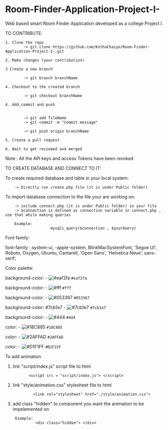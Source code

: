 # Room-Finder-Application-Project-I-
Web based smart Room Finder Application developed as a college Project I.


TO CONTRIBUTE:

    1. Clone the repo
            -> git clone https://github.com/KothaChaiyo/Room-Finder-Application-Project-I-.git

    2. Make changes (your contribution)

    3 Create a new branch

            -> git branch branchName

    4. Checkout to the created branch

            -> git checkout branchName 
        
    4. Add,commit and push 


            -> git add fileName
            -> git commit -m "Commit message"

            -> git push origin branchName 

    5. Create a pull request 

    6. Wait to get reviewed and merged



Note : All the API keys and access Tokens have been revoked




TO CREATE DATABASE AND CONNECT TO IT:


   To create required database and table in your local system:

        -> Directly run create.php file (it is under Public folder)

        
  To import database connection to the file your are working on:
        
        -> include connect.php (it is under Public folder) in your file
        -> $connection is defined as connection variable in connect.php , use that while making queries

        Example:
                        mysqli_query($connection , $yourQuery)





Font family:

font-family : system-ui, -apple-system, BlinkMacSystemFont, 'Segoe UI', Roboto, Oxygen, Ubuntu, Cantarell, 'Open Sans', 'Helvetica Neue', sans-serif;



Color palette:





    
background-color:    - ![#eaf2fa](https://placehold.co/15x15/eaf2fa/eaf2fa.png) `#eaf2fa`

background-color:     - ![#fff](https://placehold.co/15x15/fff/fff.png) `#fff`

background-color:   - ![#053367](https://placehold.co/15x15/053367/053367.png) `#053367`

background-color: #7cb1e7   - ![#7cb1e7](https://placehold.co/15x15/7cb1e7/7cb1e7.png) `#7cb1e7`

background-color:     - ![#444](https://placehold.co/15x15/444/444.png) `#444`


color: - ![#18C885](https://placehold.co/15x15/18C885/18C885.png) `#18C885`

color:  - ![#2AFFAD](https://placehold.co/15x15/2AFFAD/2AFFAD.png) `#2AFFAD`

color: - ![#D1F1FF](https://placehold.co/15x15/D1F1FF/D1F1FF.png) `#D1F1FF`
  



To add animation

1. link "script/index.js" script file to html

              <script src = "script/index.js"> </script>

2. link "style/animation.css" stylesheet file to html
             
                <link rel="stylesheet" href="./style/animation.css">

   

4. add class "hidden" to component you want the animation to be impelemented on


        Example:
                 <div class="hidden"> </div>

   




